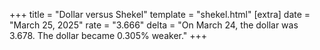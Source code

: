 +++
title = "Dollar versus Shekel"
template = "shekel.html"
[extra]
date = "March 25, 2025"
rate = "3.666"
delta = "On March 24, the dollar was 3.678. The dollar became 0.305% weaker."
+++
